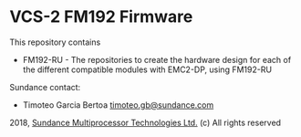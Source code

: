 # VCS-2 FM192 Firmware
This repository contains 
* FM192-RU - The repositories to create the hardware design for each of the different compatible modules with 
           EMC2-DP, using FM192-RU

Sundance contact: 
* Timoteo Garcia Bertoa timoteo.gb@sundance.com

2018, [Sundance Multiprocessor Technologies Ltd.](http://www.sundance.technology/) (c) All rights reserved

